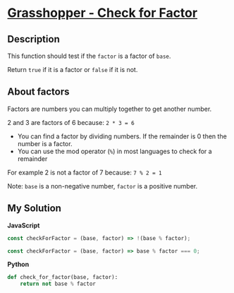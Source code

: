 # [Grasshopper - Check for Factor](https://www.codewars.com/kata/55cbc3586671f6aa070000fb)

## Description

This function should test if the `factor` is a factor of `base`.

Return `true` if it is a factor or `false` if it is not.

## About factors

Factors are numbers you can multiply together to get another number.

2 and 3 are factors of 6 because: `2 * 3 = 6`

- You can find a factor by dividing numbers. If the remainder is 0 then the number is a factor.
- You can use the mod operator (`%`) in most languages to check for a remainder

For example 2 is not a factor of 7 because: `7 % 2 = 1`

Note: `base` is a non-negative number, `factor` is a positive number.

## My Solution

**JavaScript**

```js
const checkForFactor = (base, factor) => !(base % factor);
```

```js
const checkForFactor = (base, factor) => base % factor === 0;
```

**Python**

```py
def check_for_factor(base, factor):
    return not base % factor
```
